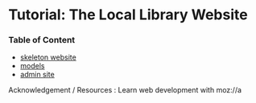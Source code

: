 # Tutorial: The Local Library Website

### Table of Content

- [skeleton website](https://github.com/ornwipa/ComIT_django/blob/master/tutorial_projects/01_skeleton_website.md)
- [models](https://github.com/ornwipa/ComIT_django/blob/master/tutorial_projects/02_models.md)
- [admin site](https://github.com/ornwipa/ComIT_django/blob/master/tutorial_projects/03_admin_site.md)

Acknowledgement / Resources : Learn web development with moz://a 
